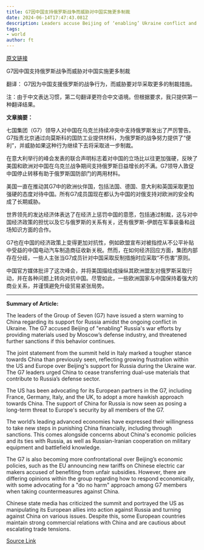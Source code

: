 ```yaml
---
title: G7因中国支持俄罗斯战争而威胁对中国实施更多制裁
date: 2024-06-14T17:47:43.081Z
description: Leaders accuse Beijing of ‘enabling’ Ukraine conflict and consider more confrontational stance on its economic policies
tags: 
- world
author: ft
---
```


[原文链接](https://ft.com/content/cf7cb859-97a9-4973-b75a-7c680fc37b66)

G7因中国支持俄罗斯战争而威胁对中国实施更多制裁

翻译：
G7因为中国支援俄罗斯的战争行为，而威胁要对华采取更多的制裁措施。 

注：由于中文表达习惯，第二句翻译更符合中文语境。但根据要求，我只提供第一种翻译结果。

**文章摘要：**

七国集团（G7）领导人对中国在乌克兰持续冲突中支持俄罗斯发出了严厉警告。G7指责北京通过向莫斯科的国防工业提供材料，为俄罗斯的战争努力提供了“便利”，并威胁如果这种行为继续下去将采取进一步制裁。

在意大利举行的峰会发表的联合声明标志着对中国的立场比以往更加强硬，反映了美国和欧洲对中国在乌克兰战争期间支持俄罗斯日益增长的不满。G7领导人敦促中国停止转移有助于俄罗斯国防部门的两用材料。

美国一直在推动其G7中的欧洲伙伴国，包括法国、德国、意大利和英国采取更加强硬的态度对待中国。所有G7成员国现在都认为中国的对俄支持对欧洲的安全构成了长期威胁。

世界领先的发达经济体表达了在经济上惩罚中国的意愿，包括通过制裁，这与对中国经济政策的担忧以及它与俄罗斯的关系有关，还有俄罗斯-伊朗在军事装备和战场知识方面的合作。

G7也在中国的经济政策上变得更加对抗性，例如欧盟宣布对被指控从不公平补贴中受益的中国电动汽车制造商征收新关税。然而，在如何经济回应方面，集团内部存在分歧，一些人主张当G7成员针对中国采取反制措施时应采取“不伤害”原则。

中国官方媒体批评了这次峰会，并将美国描绘成操纵其欧洲盟友对俄罗斯采取行动，并在各种问题上转向对抗中国。尽管如此，一些欧洲国家与中国保持着强大的商业关系，并谨慎避免升级贸易紧张局势。


---

 **Summary of Article:**

The leaders of the Group of Seven (G7) have issued a stern warning to China regarding its support for Russia amidst the ongoing conflict in Ukraine. The G7 accused Beijing of "enabling" Russia's war efforts by providing materials used by Moscow’s defense industry, and threatened further sanctions if this behavior continues.

The joint statement from the summit held in Italy marked a tougher stance towards China than previously seen, reflecting growing frustration within the US and Europe over Beijing's support for Russia during the Ukraine war. The G7 leaders urged China to cease transferring dual-use materials that contribute to Russia’s defense sector.

The US has been advocating for its European partners in the G7, including France, Germany, Italy, and the UK, to adopt a more hawkish approach towards China. The support of China for Russia is now seen as posing a long-term threat to Europe's security by all members of the G7.

The world’s leading advanced economies have expressed their willingness to take new steps in punishing China financially, including through sanctions. This comes alongside concerns about China's economic policies and its ties with Russia, as well as Russian-Iranian cooperation on military equipment and battlefield knowledge.

The G7 is also becoming more confrontational over Beijing’s economic policies, such as the EU announcing new tariffs on Chinese electric car makers accused of benefiting from unfair subsidies. However, there are differing opinions within the group regarding how to respond economically, with some advocating for a "do no harm" approach among G7 members when taking countermeasures against China.

Chinese state media has criticized the summit and portrayed the US as manipulating its European allies into action against Russia and turning against China on various issues. Despite this, some European countries maintain strong commercial relations with China and are cautious about escalating trade tensions.

[Source Link](https://ft.com/content/cf7cb859-97a9-4973-b75a-7c680fc37b66)

